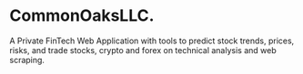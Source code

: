 # CommonOaksLLC.
A Private FinTech Web Application with tools to predict stock trends, prices, risks, and trade stocks, crypto and forex on technical analysis and web scraping.
